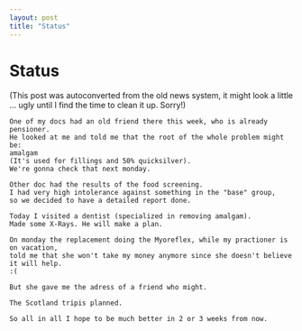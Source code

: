 ```yaml
---
layout: post
title: "Status"
---
```

<h1>Status</h1>
(This post was autoconverted from the old news system,
it might look a little ... ugly until I find the time
to clean it up.
Sorry!)

    One of my docs had an old friend there this week, who is already pensioner.
    He looked at me and told me that the root of the whole problem might be:
    amalgam
    (It's used for fillings and 50% quicksilver).
    We're gonna check that next monday.
    
    Other doc had the results of the food screening.
    I had very high intolerance against something in the "base" group,
    so we decided to have a detailed report done.
    
    Today I visited a dentist (specialized in removing amalgam).
    Made some X-Rays. He will make a plan.
    
    On monday the replacement doing the Myoreflex, while my practioner is on vacation,
    told me that she won't take my money anymore since she doesn't believe it will help.
    :(
    
    But she gave me the adress of a friend who might.
    
    The Scotland tripis planned.
    
    So all in all I hope to be much better in 2 or 3 weeks from now.
    
    

